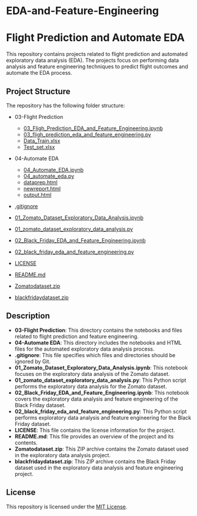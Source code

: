 # EDA-and-Feature-Engineering

# Flight Prediction and Automate EDA

This repository contains projects related to flight prediction and automated exploratory data analysis (EDA). The projects focus on performing data analysis and feature engineering techniques to predict flight outcomes and automate the EDA process.

## Project Structure

The repository has the following folder structure:

- 03-Flight Prediction
  - [03_Fligh_Prediction_EDA_and_Feature_Engineering.ipynb](03-Flight%20Prediction/03_Fligh_Prediction_EDA_and_Feature_Engineering.ipynb)
  - [03_fligh_prediction_eda_and_feature_engineering.py](03-Flight%20Prediction/03_fligh_prediction_eda_and_feature_engineering.py)
  - [Data_Train.xlsx](03-Flight%20Prediction/Data_Train.xlsx)
  - [Test_set.xlsx](03-Flight%20Prediction/Test_set.xlsx)

- 04-Automate EDA
  - [04_Automate_EDA.ipynb](04-Automate%20EDA/04_Automate_EDA.ipynb)
  - [04_automate_eda.py](04-Automate%20EDA/04_automate_eda.py)
  - [dataprep.html](04-Automate%20EDA/dataprep.html)
  - [newreport.html](04-Automate%20EDA/newreport.html)
  - [output.html](04-Automate%20EDA/output.html)

- [.gitignore](.gitignore)
- [01_Zomato_Dataset_Exploratory_Data_Analysis.ipynb](01_Zomato_Dataset_Exploratory_Data_Analysis.ipynb)
- [01_zomato_dataset_exploratory_data_analysis.py](01_zomato_dataset_exploratory_data_analysis.py)
- [02_Black_Friday_EDA_and_Feature_Engineering.ipynb](02_Black_Friday_EDA_and_Feature_Engineering.ipynb)
- [02_black_friday_eda_and_feature_engineering.py](02_black_friday_eda_and_feature_engineering.py)
- [LICENSE](LICENSE)
- [README.md](README.md)
- [Zomatodataset.zip](Zomatodataset.zip)
- [blackfridaydataset.zip](blackfridaydataset.zip)

## Description

- **03-Flight Prediction**: This directory contains the notebooks and files related to flight prediction and feature engineering.
- **04-Automate EDA**: This directory includes the notebooks and HTML files for the automated exploratory data analysis process.
- **.gitignore**: This file specifies which files and directories should be ignored by Git.
- **01_Zomato_Dataset_Exploratory_Data_Analysis.ipynb**: This notebook focuses on the exploratory data analysis of the Zomato dataset.
- **01_zomato_dataset_exploratory_data_analysis.py**: This Python script performs the exploratory data analysis for the Zomato dataset.
- **02_Black_Friday_EDA_and_Feature_Engineering.ipynb**: This notebook covers the exploratory data analysis and feature engineering of the Black Friday dataset.
- **02_black_friday_eda_and_feature_engineering.py**: This Python script performs exploratory data analysis and feature engineering for the Black Friday dataset.
- **LICENSE**: This file contains the license information for the project.
- **README.md**: This file provides an overview of the project and its contents.
- **Zomatodataset.zip**: This ZIP archive contains the Zomato dataset used in the exploratory data analysis project.
- **blackfridaydataset.zip**: This ZIP archive contains the Black Friday dataset used in the exploratory data analysis and feature engineering project.

## License

This repository is licensed under the [MIT License](LICENSE).
